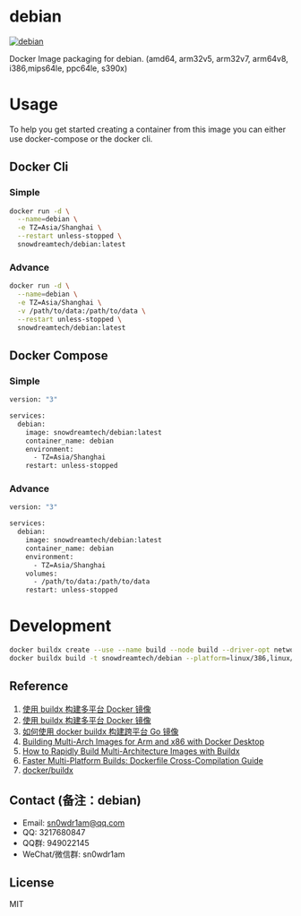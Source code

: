 # debian

[![debian](http://dockeri.co/image/snowdreamtech/debian)](https://hub.docker.com/r/snowdreamtech/debian)

Docker Image packaging for debian. (amd64, arm32v5, arm32v7, arm64v8, i386,mips64le, ppc64le, s390x)

# Usage

To help you get started creating a container from this image you can either use docker-compose or the docker cli.

## Docker Cli

### Simple

```bash
docker run -d \
  --name=debian \
  -e TZ=Asia/Shanghai \
  --restart unless-stopped \
  snowdreamtech/debian:latest
```

### Advance

```bash
docker run -d \
  --name=debian \
  -e TZ=Asia/Shanghai \
  -v /path/to/data:/path/to/data \
  --restart unless-stopped \
  snowdreamtech/debian:latest
```

## Docker Compose

### Simple

```bash
version: "3"

services:
  debian:
    image: snowdreamtech/debian:latest
    container_name: debian
    environment:
      - TZ=Asia/Shanghai
    restart: unless-stopped
```

### Advance

```bash
version: "3"

services:
  debian:
    image: snowdreamtech/debian:latest
    container_name: debian
    environment:
      - TZ=Asia/Shanghai
    volumes:
      - /path/to/data:/path/to/data
    restart: unless-stopped
```

# Development

```bash
docker buildx create --use --name build --node build --driver-opt network=host
docker buildx build -t snowdreamtech/debian --platform=linux/386,linux/amd64,linux/arm/v5,linux/arm/v7,linux/arm64,linux/mips64le,linux/ppc64le,linux/s390x . --push
```

## Reference

1. [使用 buildx 构建多平台 Docker 镜像](https://icloudnative.io/posts/multiarch-docker-with-buildx/)
1. [使用 buildx 构建多平台 Docker 镜像](https://blog.bwcxtech.com/posts/43dd6afb/)
1. [如何使用 docker buildx 构建跨平台 Go 镜像](https://waynerv.com/posts/building-multi-architecture-images-with-docker-buildx/#buildx-%E7%9A%84%E8%B7%A8%E5%B9%B3%E5%8F%B0%E6%9E%84%E5%BB%BA%E7%AD%96%E7%95%A5)
1. [Building Multi-Arch Images for Arm and x86 with Docker Desktop](https://www.docker.com/blog/multi-arch-images/)
1. [How to Rapidly Build Multi-Architecture Images with Buildx](https://www.docker.com/blog/how-to-rapidly-build-multi-architecture-images-with-buildx/)
1. [Faster Multi-Platform Builds: Dockerfile Cross-Compilation Guide](https://www.docker.com/blog/faster-multi-platform-builds-dockerfile-cross-compilation-guide/)
1. [docker/buildx](https://github.com/docker/buildx)

## Contact (备注：debian)

* Email: sn0wdr1am@qq.com
* QQ: 3217680847
* QQ群: 949022145
* WeChat/微信群: sn0wdr1am

## License

MIT
